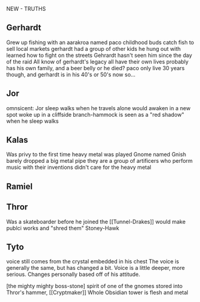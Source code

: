 NEW - TRUTHS
## Gerhardt
Grew up fishing with an aarakroa named paco
	childhood buds
	catch fish to sell local markets
	gerhardt had a group of other kids he hung out with
	learned how to fight on the streets
	Gehrardt hasn't seen him since the day of the raid
	All know of gerhardt's legacy
	all have their own lives
	probably has his own family, and a beer belly
	or he died?
	paco only live 30 years though, and gerhardt is in his 40's or 50's now so...

## Jor
omnsicent:
Jor sleep walks when he travels alone
	would awaken in a new spot
	woke up in a cliffside branch-hammock
	is seen as a "red shadow" when he sleep walks

## Kalas
Was privy to the first time heavy metal was played
Gnome named Gnish barely dropped a big metal pipe
	they are a group of artificers who perform music with their inventions
	didn't care for the heavy metal


## Ramiel


## Thror 
Was a skateboarder before he joined the [[Tunnel-Drakes]]
would make publci works and "shred them"
Stoney-Hawk

## Tyto
voice still comes from the crystal embedded in his chest
The voice is generally the same, but has changed a bit. 
Voice is a little deeper, more serious.
Changes personally based off of his attitude.


[the mighty mighty boss-stone]
spirit of one of the gnomes stored into Thror's hammer, [[Cryptmaker]]
Whole Obsidian tower is flesh and metal


